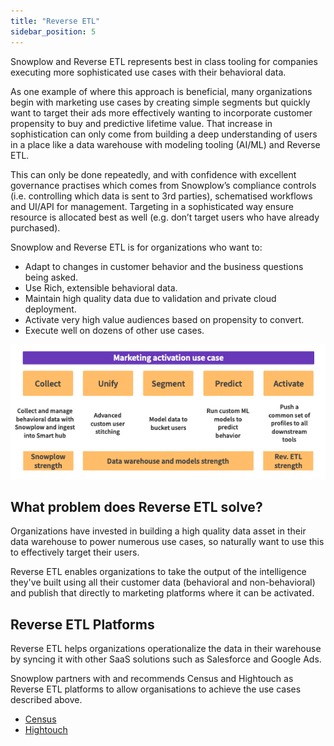 ```yaml
---
title: "Reverse ETL"
sidebar_position: 5
---
```


Snowplow and Reverse ETL represents best in class tooling for companies executing more sophisticated use cases with their behavioral data.

As one example of where this approach is beneficial, many organizations begin with marketing use cases by creating simple segments but quickly want to target their ads more effectively wanting to incorporate customer propensity to buy and predictive lifetime value. That increase in sophistication can only come from building a deep understanding of users in a place like a data warehouse with modeling tooling (AI/ML) and Reverse ETL.

This can only be done repeatedly, and with confidence with excellent governance practises which comes from Snowplow’s compliance controls (i.e. controlling which data is sent to 3rd parties), schematised workflows and UI/API for management. Targeting in a sophisticated way ensure resource is allocated best as well (e.g. don’t target users who have already purchased).

Snowplow and Reverse ETL is for organizations who want to:

- Adapt to changes in customer behavior and the business questions being asked.
- Use Rich, extensible behavioral data.
- Maintain high quality data due to validation and private cloud deployment.
- Activate very high value audiences based on propensity to convert.
- Execute well on dozens of other use cases.

![](images/reverseetl.png)

## What problem does Reverse ETL solve?

Organizations have invested in building a high quality data asset in their data warehouse to power numerous use cases, so naturally want to use this to effectively target their users.

Reverse ETL enables organizations to take the output of the intelligence they've built using all their customer data (behavioral and non-behavioral) and publish that directly to marketing platforms where it can be activated.

## Reverse ETL Platforms

Reverse ETL helps organizations operationalize the data in their warehouse by syncing it with other SaaS solutions such as Salesforce and Google Ads.

Snowplow partners with and recommends Census and Hightouch as Reverse ETL platforms to allow organisations to achieve the use cases described above.

- [Census](https://www.getcensus.com/)
- [Hightouch](https://hightouch.io/)
